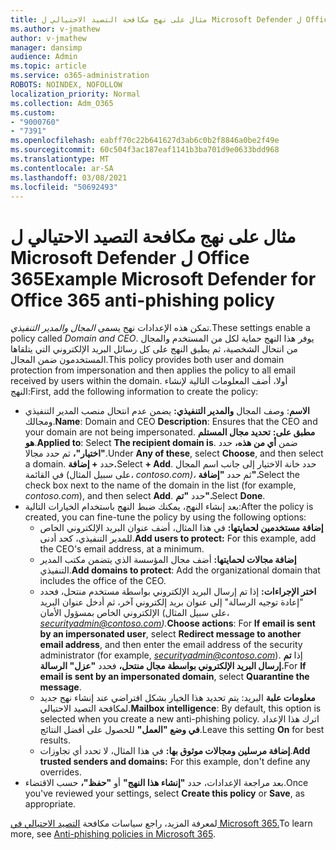 ```yaml
---
title: مثال على نهج مكافحة التصيد الاحتيالي ل Microsoft Defender ل Office 365
ms.author: v-jmathew
author: v-jmathew
manager: dansimp
audience: Admin
ms.topic: article
ms.service: o365-administration
ROBOTS: NOINDEX, NOFOLLOW
localization_priority: Normal
ms.collection: Adm_O365
ms.custom:
- "9000760"
- "7391"
ms.openlocfilehash: eabff70c22b641627d3ab6c0b2f8846a0be2f49e
ms.sourcegitcommit: 60c504f3ac187eaf1141b3ba701d9e0633bdd968
ms.translationtype: MT
ms.contentlocale: ar-SA
ms.lasthandoff: 03/08/2021
ms.locfileid: "50692493"
---
```

# <a name="example-microsoft-defender-for-office-365-anti-phishing-policy"></a><span data-ttu-id="ce0dc-102">مثال على نهج مكافحة التصيد الاحتيالي ل Microsoft Defender ل Office 365</span><span class="sxs-lookup"><span data-stu-id="ce0dc-102">Example Microsoft Defender for Office 365 anti-phishing policy</span></span>

<span data-ttu-id="ce0dc-103">تمكن هذه الإعدادات نهج يسمى *المجال والمدير التنفيذي.*</span><span class="sxs-lookup"><span data-stu-id="ce0dc-103">These settings enable a policy called *Domain and CEO*.</span></span> <span data-ttu-id="ce0dc-104">يوفر هذا النهج حماية لكل من المستخدم والمجال من انتحال الشخصية، ثم يطبق النهج على كل رسائل البريد الإلكتروني التي يتلقاها المستخدمون ضمن المجال.</span><span class="sxs-lookup"><span data-stu-id="ce0dc-104">This policy provides both user and domain protection from impersonation and then applies the policy to all email received by users within the domain.</span></span> <span data-ttu-id="ce0dc-105">أولا، أضف المعلومات التالية لإنشاء النهج:</span><span class="sxs-lookup"><span data-stu-id="ce0dc-105">First, add the following information to create the policy:</span></span>

- <span data-ttu-id="ce0dc-106">**الاسم**: وصف المجال **والمدير التنفيذي:** يضمن عدم انتحال منصب المدير التنفيذي ومجالك.</span><span class="sxs-lookup"><span data-stu-id="ce0dc-106">**Name**: Domain and CEO **Description**: Ensures that the CEO and your domain are not being impersonated.</span></span>
  <span data-ttu-id="ce0dc-107">**مطبق على:** **تحديد مجال المستلم هو**.</span><span class="sxs-lookup"><span data-stu-id="ce0dc-107">**Applied to**: Select **The recipient domain is**.</span></span> <span data-ttu-id="ce0dc-108">ضمن **أي من هذه،** حدد **"اختيار"،** ثم حدد مجالا.</span><span class="sxs-lookup"><span data-stu-id="ce0dc-108">Under **Any of these**, select **Choose**, and then select a domain.</span></span> <span data-ttu-id="ce0dc-109">حدد **+ إضافة.**</span><span class="sxs-lookup"><span data-stu-id="ce0dc-109">Select **+ Add**.</span></span> <span data-ttu-id="ce0dc-110">حدد خانة الاختيار إلى جانب اسم المجال في القائمة (على سبيل المثال، *contoso.com)،* ثم حدد **"إضافة".**</span><span class="sxs-lookup"><span data-stu-id="ce0dc-110">Select the check box next to the name of the domain in the list (for example, *contoso.com*), and then select **Add**.</span></span> <span data-ttu-id="ce0dc-111">حدد **"تم".**</span><span class="sxs-lookup"><span data-stu-id="ce0dc-111">Select **Done**.</span></span>
- <span data-ttu-id="ce0dc-112">بعد إنشاء النهج، يمكنك ضبط النهج باستخدام الخيارات التالية:</span><span class="sxs-lookup"><span data-stu-id="ce0dc-112">After the policy is created, you can fine-tune the policy by using the following options:</span></span>
  - <span data-ttu-id="ce0dc-113">**إضافة مستخدمين لحمايتها:** في هذا المثال، أضف عنوان البريد الإلكتروني الخاص للمدير التنفيذي، كحد أدنى.</span><span class="sxs-lookup"><span data-stu-id="ce0dc-113">**Add users to protect:** For this example, add the CEO's email address, at a minimum.</span></span>
  - <span data-ttu-id="ce0dc-114">**إضافة مجالات لحمايتها:** أضف مجال المؤسسة الذي يتضمن مكتب المدير التنفيذي.</span><span class="sxs-lookup"><span data-stu-id="ce0dc-114">**Add domains to protect**: Add the organizational domain that includes the office of the CEO.</span></span>
  - <span data-ttu-id="ce0dc-115">**اختر الإجراءات:** إذا تم إرسال البريد الإلكتروني بواسطة مستخدم منتحل، فحدد "إعادة توجيه الرسالة" إلى عنوان بريد إلكتروني آخر، ثم أدخل عنوان البريد الإلكتروني الخاص بمسؤول الأمان (على سبيل المثال،  *securityadmin@contoso.com).*</span><span class="sxs-lookup"><span data-stu-id="ce0dc-115">**Choose actions**: For **If email is sent by an impersonated user**, select **Redirect message to another email address**, and then enter the email address of the security administrator (for example, *securityadmin@contoso.com*).</span></span> <span data-ttu-id="ce0dc-116">إذا **تم إرسال البريد الإلكتروني بواسطة مجال منتحل،** فحدد **"عزل" الرسالة.**</span><span class="sxs-lookup"><span data-stu-id="ce0dc-116">For **If email is sent by an impersonated domain**, select **Quarantine the message**.</span></span>
  - <span data-ttu-id="ce0dc-117">**معلومات علبة** البريد: يتم تحديد هذا الخيار بشكل افتراضي عند إنشاء نهج جديد لمكافحة التصيد الاحتيالي.</span><span class="sxs-lookup"><span data-stu-id="ce0dc-117">**Mailbox intelligence**: By default, this option is selected when you create a new anti-phishing policy.</span></span> <span data-ttu-id="ce0dc-118">اترك هذا الإعداد **في وضع "العمل"** للحصول على أفضل النتائج.</span><span class="sxs-lookup"><span data-stu-id="ce0dc-118">Leave this setting **On** for best results.</span></span>
  - <span data-ttu-id="ce0dc-119">**إضافة مرسلين ومجالات موثوق بها:** في هذا المثال، لا تحدد أي تجاوزات.</span><span class="sxs-lookup"><span data-stu-id="ce0dc-119">**Add trusted senders and domains:** For this example, don't define any overrides.</span></span>
- <span data-ttu-id="ce0dc-120">بعد مراجعة الإعدادات، حدد **"إنشاء هذا النهج"** أو **"حفظ"،** حسب الاقتضاء.</span><span class="sxs-lookup"><span data-stu-id="ce0dc-120">Once you've reviewed your settings, select **Create this policy** or **Save**, as appropriate.</span></span>

<span data-ttu-id="ce0dc-121">لمعرفة المزيد، راجع سياسات مكافحة [التصيد الاحتيالي في Microsoft 365.](https://go.microsoft.com/fwlink/?linkid=2092235)</span><span class="sxs-lookup"><span data-stu-id="ce0dc-121">To learn more, see [Anti-phishing policies in Microsoft 365](https://go.microsoft.com/fwlink/?linkid=2092235).</span></span>
